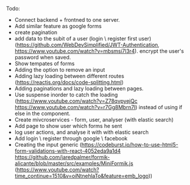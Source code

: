 Todo:
* Connect backend + frontned to one server.
* Add similar feature as google forms
* create pagination
* add data to the subit of a user (login \ register first user) (https://github.com/WebDevSimplified/JWT-Authentication, https://www.youtube.com/watch?v=mbsmsi7l3r4). encrypt the user's password when saved.
* Show tempates of forms
* Adding the option to remove an input
* Adding lazy loading between different routes (https://reactjs.org/docs/code-splitting.html)
* Adding paginations and lazy loading between pages.
* Use suspense inorder to catch the loading (https://www.youtube.com/watch?v=Z78qvpyejQc   https://www.youtube.com/watch?v=r7Gg8Mbrn7I) instead of using if else in the component.
* Create mivcroservices - form, user, analyser (with elastic search)
* Add page to show user which forms he sent
* log user actions, and analyse it with  with elastic search
* Add login \ register through google \ facebook
* Creating the input generic (https://codeburst.io/how-to-use-html5-form-validations-with-react-4052eda9a1d4  https://github.com/jaredpalmer/formik-alicante/blob/master/src/examples/MiniFormik.js (https://www.youtube.com/watch?time_continue=1510&v=oiNtnehlaTo&feature=emb_logo))

